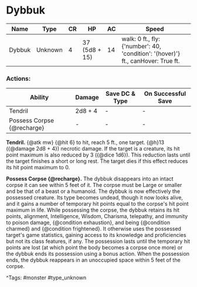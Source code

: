# Dybbuk

| Name | Type | CR | HP | AC | Speed |
|------|------|----|----|----|-------|
| Dybbuk | Unknown | 4 | 37 (5d8 + 15) | 14 | walk: 0 ft., fly: {'number': 40, 'condition': '(hover)'} ft., canHover: True ft. |

### Actions:

| Ability | Damage | Save DC & Type | On Successful Save |
|---------|--------|----------------|--------------------|
| Tendril | 2d8 + 4 | - | - |
| Possess Corpse {@recharge} | - | - | - |


**Tendril.** {@atk mw} {@hit 6} to hit, reach 5 ft., one target. {@h}13 ({@damage 2d8 + 4}) necrotic damage. If the target is a creature, its hit point maximum is also reduced by 3 ({@dice 1d6}). This reduction lasts until the target finishes a short or long rest. The target dies if this effect reduces its hit point maximum to 0.

**Possess Corpse {@recharge}.** The dybbuk disappears into an intact corpse it can see within 5 feet of it. The corpse must be Large or smaller and be that of a beast or a humanoid. The dybbuk is now effectively the possessed creature. Its type becomes undead, though it now looks alive, and it gains a number of temporary hit points equal to the corpse's hit point maximum in life. While possessing the corpse, the dybbuk retains its hit points, alignment, Intelligence, Wisdom, Charisma, telepathy, and immunity to poison damage, {@condition exhaustion}, and being {@condition charmed} and {@condition frightened}. It otherwise uses the possessed target's game statistics, gaining access to its knowledge and proficiencies but not its class features, if any. The possession lasts until the temporary hit points are lost (at which point the body becomes a corpse once more) or the dybbuk ends its possession using a bonus action. When the possession ends, the dybbuk reappears in an unoccupied space within 5 feet of the corpse.

^Tags: #monster #type_unknown